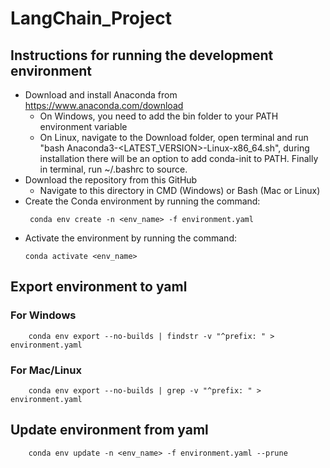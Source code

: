 # LangChain_Project

## Instructions for running the development environment
-  Download and install Anaconda from https://www.anaconda.com/download
    - On Windows, you need to add the bin folder to your PATH environment variable
    - On Linux, navigate to the Download folder, open terminal and run "bash Anaconda3-<LATEST_VERSION>-Linux-x86_64.sh",
      during installation there will be an option to add conda-init to PATH. Finally in terminal, run ~/.bashrc to source.
-  Download the repository from this GitHub
    - Navigate to this directory in CMD (Windows) or Bash (Mac or Linux)
-  Create the Conda environment by running the command:
     ```
      conda env create -n <env_name> -f environment.yaml
     ```
-  Activate the environment by running the command:
    ```
    conda activate <env_name>
    ```

## Export environment to yaml

### For Windows
```
    conda env export --no-builds | findstr -v "^prefix: " > environment.yaml
```

### For Mac/Linux
```
    conda env export --no-builds | grep -v "^prefix: " > environment.yaml
```


## Update environment from yaml
```
    conda env update -n <env_name> -f environment.yaml --prune
```